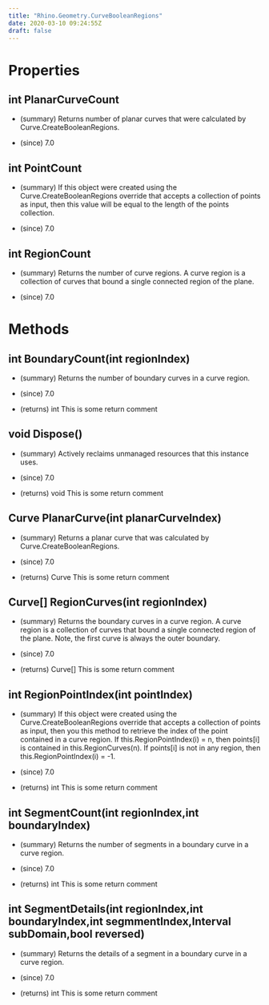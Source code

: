 ```yaml
---
title: "Rhino.Geometry.CurveBooleanRegions"
date: 2020-03-10 09:24:55Z
draft: false
---
```


# Properties
## int PlanarCurveCount
- (summary) 
     Returns number of planar curves that were calculated by Curve.CreateBooleanRegions.
     
- (since) 7.0
## int PointCount
- (summary) 
     If this object were created using the Curve.CreateBooleanRegions override that
     accepts a collection of points as input, then this value will be equal to the length
     of the points collection.
     
- (since) 7.0
## int RegionCount
- (summary) 
     Returns the number of curve regions. A curve region is a collection of
     curves that bound a single connected region of the plane.
     
- (since) 7.0
# Methods
## int BoundaryCount(int regionIndex)
- (summary) 
     Returns the number of boundary curves in a curve region.
     
- (since) 7.0
- (returns) int This is some return comment
## void Dispose()
- (summary) 
     Actively reclaims unmanaged resources that this instance uses.
     
- (since) 7.0
- (returns) void This is some return comment
## Curve PlanarCurve(int planarCurveIndex)
- (summary) 
     Returns a planar curve that was calculated by Curve.CreateBooleanRegions.
     
- (since) 7.0
- (returns) Curve This is some return comment
## Curve[] RegionCurves(int regionIndex)
- (summary) 
     Returns the boundary curves in a curve region. A curve region is a collection of
     curves that bound a single connected region of the plane. Note, the first curve
     is always the outer boundary.
     
- (since) 7.0
- (returns) Curve[] This is some return comment
## int RegionPointIndex(int pointIndex)
- (summary) 
     If this object were created using the Curve.CreateBooleanRegions override that
     accepts a collection of points as input, then you this method to retrieve the
     index of the point contained in a curve region.
     If this.RegionPointIndex(i) = n, then points[i] is contained in this.RegionCurves(n).
     If points[i] is not in any region, then this.RegionPointIndex(i) = -1.
     
- (since) 7.0
- (returns) int This is some return comment
## int SegmentCount(int regionIndex,int boundaryIndex)
- (summary) 
     Returns the number of segments in a boundary curve in a curve region.
     
- (since) 7.0
- (returns) int This is some return comment
## int SegmentDetails(int regionIndex,int boundaryIndex,int segmmentIndex,Interval subDomain,bool reversed)
- (summary) 
     Returns the details of a segment in a boundary curve in a curve region.
     
- (since) 7.0
- (returns) int This is some return comment
